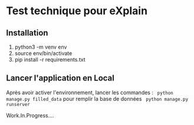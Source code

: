 # Test technique pour eXplain

## Installation

1. python3 -m venv env
2. source env/bin/activate
3. pip install -r requirements.txt

## Lancer l'application en Local

Après avoir activer l'environnement, lancer les commandes :
`` python manage.py filled_data`` pour remplir la base de données
`` python manage.py runserver``

Work.In.Progress....